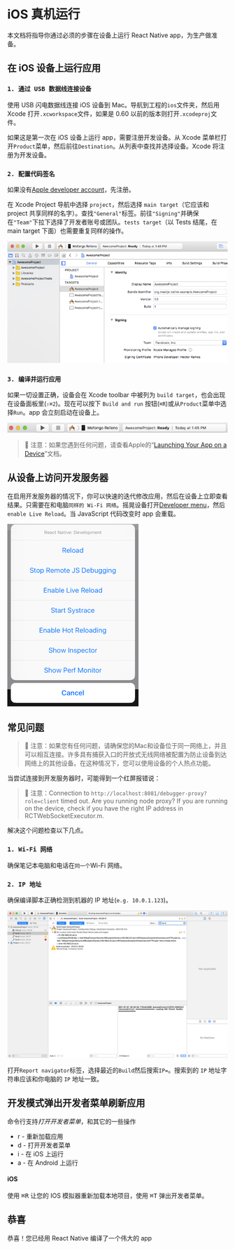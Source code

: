 iOS 真机运行
===

本文档将指导你通过必须的步骤在设备上运行 React Native app，为生产做准备。


## 在 iOS 设备上运行应用

### `1. 通过 USB 数据线连接设备`

使用 USB 闪电数据线连接 iOS 设备到 Mac。导航到工程的`ios`文件夹，然后用 Xcode 打开`.xcworkspace`文件，如果是 0.60 以前的版本则打开`.xcodeproj`文件。

如果这是第一次在 iOS 设备上运行 app，需要注册开发设备。从 Xcode 菜单栏打开`Product`菜单，然后前往`Destination`。从列表中查找并选择设备。Xcode 将注册为开发设备。

### `2. 配置代码签名`

如果没有[Apple developer account](https://developer.apple.com/)，先注册。

在 Xcode Project 导航中选择 `project`，然后选择 `main target`（它应该和 project 共享同样的名字）。查找`"General"`标签。前往`"Signing"`并确保在`"Team"`下拉下选择了开发者账号或团队。`tests target`（以 Tests 结尾，在 main target 下面）也需要重复同样的操作。

![Xcode Project](./001.png)<!--rehype:style=max-width: 480px;-->

### `3. 编译并运行应用`

如果一切设置正确，设备会在 Xcode toolbar 中被列为 `build target`，也会出现在设备面板里(`⇧⌘2`<!--rehype:style=color: red;background: #ffd2d2;-->)。现在可以按下 `Build and run` 按钮(`⌘R`<!--rehype:style=color: red;background: #ffd2d2;-->)或从`Product`菜单中选择`Run`。app 会立刻启动在设备上。

![Xcode toolbar](./002.png)<!--rehype:style=max-width: 480px;-->

> 🚧 注意：如果您遇到任何问题，请查看Apple的“[Launching Your App on a Device](https://help.apple.com/xcode/mac/current/#/dev60b6fbbc7)”文档。
<!--rehype:style=border-left: 8px solid #ffe564;background-color: #ffe56440;padding: 12px 16px;-->

## 从设备上访问开发服务器

在启用开发服务器的情况下，你可以快速的迭代修改应用，然后在设备上立即查看结果。只需要在和电脑`同样的 Wi-Fi 网络`<!--rehype:style=color: red;background: #ffd2d2;-->。摇晃设备打开[Developer menu](https://reactnative.cn/docs/debugging#accessing-the-in-app-developer-menu)，然后 `enable Live Reload`。当 JavaScript 代码改变时 app 会重载。

![Developer menu](./003.png)<!--rehype:style=max-width: 480px;-->

## 常见问题

> 🚧 注意：如果您有任何问题，请确保您的Mac和设备位于同一网络上，并且可以相互连接。许多具有捕获入口的开放式无线网络被配置为防止设备到达网络上的其他设备。在这种情况下，您可以使用设备的个人热点功能。
<!--rehype:style=border-left: 8px solid #ffe564;background-color: #ffe56440;padding: 12px 16px;-->

当尝试连接到开发服务器时，可能得到一个红屏报错说：

> 🚧 注意：Connection to `http://localhost:8081/debugger-proxy?role=client` timed out. Are you running node proxy? If you are running on the device, check if you have the right IP address in RCTWebSocketExecutor.m.
<!--rehype:style=border-left: 8px solid #ffe564;background-color: #ffe56440;padding: 12px 16px;-->

解决这个问题检查以下几点。

### `1. Wi-Fi 网络`

确保笔记本电脑和电话在`同一个`<!--rehype:style=color: red;background: #ffd2d2;-->Wi-Fi 网络。   

### `2. IP 地址`

确保编译脚本正确检测到机器的 IP 地址(`e.g. 10.0.1.123`)。

![](./004.png)

打开`Report navigator`标签，选择最近的`Build`然后搜索`IP=`。搜索到的 `IP` 地址字符串应该和你电脑的 `IP` 地址一致。

## 开发模式弹出开发者菜单刷新应用

命令行支持*打开开发者菜单*，和其它的一些操作

- r - 重新加载应用
- d - 打开开发者菜单
- i - 在 iOS 上运行
- a - 在 Android 上运行

#### iOS

使用 <kbd>⌘</kbd><kbd>R</kbd> 让您的 IOS 模拟器重新加载本地项目，使用 <kbd>⌘</kbd><kbd>T</kbd> 弹出开发者菜单。

## 恭喜

恭喜！您已经用 React Native 编译了一个伟大的 app